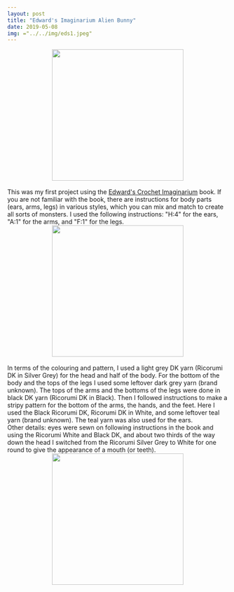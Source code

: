 ```yaml
---
layout: post
title: "Edward's Imaginarium Alien Bunny"
date: 2019-05-08
img: ="../../img/eds1.jpeg"
---
```

<div style="text-align: center"><img src="../../../img/eds1.jpeg" width="300"></div>
<br>
This was my first project using the <a href="https://www.edwardscrochet.com/Article_Pages_imaginarium.aspx" target="_blank">Edward's Crochet Imaginarium</a> book. If you are not familiar with the book, there are instructions for body parts (ears, arms, legs) in various styles, which you can mix and match to create all sorts of monsters. I used the following instructions: "H:4" for the ears, "A:1" for the arms, and "F:1" for the legs.
<div style="text-align: center"><img src="../../../img/eds3.jpeg" width="300"></div>
<br>
In terms of the colouring and pattern, I used a light grey DK yarn (Ricorumi DK in Silver Grey) for the head and half of the body. For the bottom of the body and the tops of the legs I used some leftover dark grey yarn (brand unknown). The tops of the arms and the bottoms of the legs were done in black DK yarn (Ricorumi DK in Black). Then I followed instructions to make a stripy pattern for the bottom of the arms, the hands, and the feet. Here I used the Black Ricorumi DK, Ricorumi DK in White, and some leftover teal yarn (brand unknown). The teal yarn was also used for the ears.
<br>
Other details: eyes were sewn on following instructions in the book and using the Ricorumi White and Black DK, and about two thirds of the way down the head I switched from the Ricorumi Silver Grey to White for one round to give the appearance of a mouth (or teeth).
<div style="text-align: center"><img src="../../../img/eds2.jpeg" width="300"></div>

